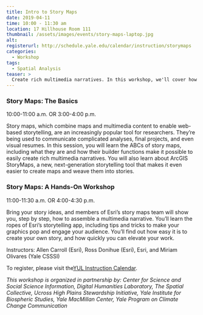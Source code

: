 ```yaml
---
title: Intro to Story Maps
date: 2019-04-11
time: 10:00 - 11:30 am
location: 17 Hillhouse Room 111
thumbnail: /assets/images/events/story-maps-laptop.jpg
alt: 
registerurl: http://schedule.yale.edu/calendar/instruction/storymaps
categories:
  - Workshop
tags:
  - Spatial Analysis
teaser: >
  Create rich multimedia narratives. In this workshop, we'll cover how to use existing Story Maps platforms. Participants will also learn about ArcGIS StoryMaps, a new, next-generation storytelling tool that makes it even easier to create maps and weave them into stories.
---
```

### Story Maps: The Basics
10:00-11:00 a.m. OR 3:00-4:00 p.m.  

Story maps, which combine maps and multimedia content to enable web-based storytelling, are an increasingly popular tool for researchers. They’re being used to communicate complicated analyses, final projects, and even visual resumes. In this session, you will learn the ABCs of story maps, including what they are and how their builder functions make it possible to easily create rich multimedia narratives. You will also learn about ArcGIS StoryMaps, a new, next-generation storytelling tool that makes it even easier to create maps and weave them into stories.

### Story Maps: A Hands-On Workshop
11:00-11:30 a.m. OR 4:00-4:30 p.m.

Bring your story ideas, and members of Esri’s story maps team will show you, step by step, how to assemble a multimedia narrative. You’ll learn the ropes of Esri’s storytelling app, including tips and tricks to make your graphics pop and engage your audience. You’ll find out how easy it is to create your own story, and how quickly you can elevate your work.

Instructors: Allen Carroll (Esri), Ross Donihue (Esri), Esri, and Miriam Olivares (Yale CSSSI)

To register, please visit the<a href='http://schedule.yale.edu/calendar/instruction/storymaps' target='_blank'>YUL Instruction Calendar</a>.

*This workshop is organized in partnership by:
Center for Science and Social Science Information, Digital Humanities Laboratory, The Spatial Collective, Ucross High Plains Stewardship Initiative, Yale Institute for Biospheric Studies, Yale MacMillan Center, Yale Program on Climate Change Communication*

